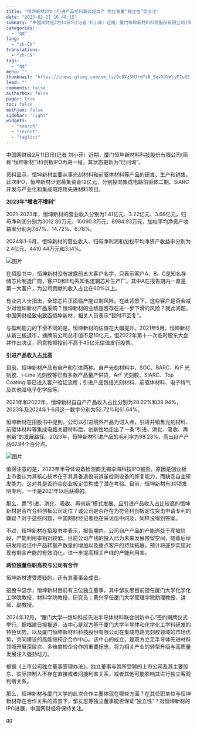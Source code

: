 ```yaml
---
title: "恒坤新材IPO：引进产品毛利率远超自产 两位独董“独立性”受关注"
date: "2025-02-11 16:40:15"
summary: "中国网财经2月11日讯(记者 刘小菲）近期，厦门恒坤新材料科技股份有限公司(简称“恒坤新材”)科..."
categories:
  - "qq"
lang:
  - "zh-CN"
translations:
  - "zh-CN"
tags:
  - "qq"
menu: ""
thumbnail: "https://inews.gtimg.com/om_ls/Oc9Xz5MJrdYsB_SqvXJbWjyFIuQSt_EB1Ir2X0jmYTobcAA_640360/0"
lead: ""
comments: false
authorbox: false
pager: true
toc: false
mathjax: false
sidebar: "right"
widgets:
  - "search"
  - "recent"
  - "taglist"
---
```


中国网财经2月11日讯(记者 刘小菲）近期，厦门恒坤新材料科技股份有限公司(简称“恒坤新材”)科创板IPO再进一程，其状态更新为“已问询”。

资料显示，恒坤新材主要从事光刻材料和前驱体材料等产品的研发、生产和销售。此次IPO，恒坤新材计划募集资金12亿元，分别投向集成电路前驱体二期、SiARC开发与产业化和集成电路用先进材料项目。

**2023年“增收不增利”**

2021-2023年，恒坤新材的营业收入分别为1.41亿元、3.22亿元、3.68亿元，归母净利润分别为3012.86万元、10090.3万元、8984.93万元，加权平均净资产收益率分别为7.67%、14.72%、6.78%。

2024年1-6月，恒坤新材的营业收入、归母净利润和加权平均净资产收益率分别为2.4亿元、4410.44万元和3.14%。

![图片](https://inews.gtimg.com/om_bt/OSTQn2Bpgth4pnrr1s-a-GU06KOFPRH93qhbkTiAOVvI8AA/641)

在招股书中，恒坤新材没有披露前五大客户名字，只表示客户A、B、C是知名存储芯片制造厂商，客户D和E均系知名逻辑芯片生产厂。其中A在报告期内一直是第一大客户，为公司贡献的收入占比在60%以上。

有业内人士指出，全球芯片正面临产能过剩风险。在此背景下，这些客户是否会减少对恒坤新材产品采购？恒坤新材的业绩是否存在进一步下滑的风险？就此问题，中国网财经致电致函恒坤新材，相关人员表示“暂时不回复”。

与盈利能力的下滑不同的是，恒坤新材的估值在大幅提升。2021年5月，恒坤新材从新三板退市，摘牌前公司总市值不足10亿元，但2022年第十一次临时股东大会并作出决议，同意按照投前不高于45亿元估值发行股票。

**引进产品收入占比高**

目前，恒坤新材产品有自产和引进两种。自产光刻材料中，SOC、BARC、KrF 光刻胶、i-Line 光刻胶等已有多款产品量产供货，ArF 光刻胶、SiARC、Top Coating 等已进入客户验证流程；引进产品包括光刻材料、前驱体材料、电子特气及其他湿电子化学品等。

2021年和2022年，恒坤新材自自产产品收入占比分别为28.22%和38.94%，2023年及2024年1-6月这一数字分别为52.72%和61.64%。

恒坤新材在招股书中提到，公司以引进境外产品为切入点，引进并销售光刻材料、前驱体材料等集成电路关键材料后，创新性地走出了一条“引进、消化、吸收、再创新”的发展路径。2023年，恒坤新材引进产品的毛利率为98.23%，高出自产产品67.94个百分点。

![图片](https://inews.gtimg.com/om_bt/OIR3cFPEAr2m6aCEqpC57x751qOsvpqL8KKYqC8eSr1A0AA/641)

值得注意的是，2023年半导体设备检测商无锡卓海科技IPO被否，原因是创业板上市委认为其核心技术在于其具备退役前道量检测设备的修复能力，而缺乏自主研发能力，这对其是否符合创业板定位构成了潜在考验。目前，恒坤新材有30项发明专利，一半是2021年以后获得的。

那么，靠“引进、消化、吸收、再创新”模式发展、且引进产品收入占比较高的恒坤新材是否符合科创板公司定位？该公司是否存在为符合科创板定位突击申请专利的嫌疑？对于这些问题，中国网财经记者也在采访函中问及，同样没得到答案。

不过，恒坤新材在招股书中表示，报告期内，公司自产产品的产能尚处于爬坡阶段，产能利用率相对较低。目前公司产线的投入已为未来发展预留空间，随着后续研发和验证中产品转量产数量的增加以及重点客户的持续拓展，预计将逐步实现对现有剩余产能的有效消化，进一步提高相关产线的产能利用率。

**两位独董任职高校与公司有合作**

恒坤新材遭受质疑的，还有其董事会成员。

招股书显示，恒坤新材目前有三位独立董事，其中邹友思目前担任厦门大学化学化工学院教授，材料学院教授、研究员；黄兴孪任厦门大学管理学院助理教授、讲师、副教授。

2024年12月，“厦门大学—恒坤科技先进半导体材料联合创新中心”签约揭牌仪式举行。据福建日报报道，该中心是双方基于厦门大学半导体和化学化工学科研发的特色优势，以及厦门恒坤新材料科技股份有限公司在集成电路光刻胶领域的市场优势，共同建设的高能级校企合作中心。该中心的成立，是双方立足半导体先进材料领域开展深层次、多维度校企合作的重要标志，将为相关产业的转型升级与高质量发展注入强劲动力。

根据《上市公司独立董事管理办法》，独立董事与其所受聘的上市公司及其主要股东、实际控制人不存在直接或者间接利害关系，或者其他可能影响其进行独立客观判断关系。

那么，恒坤新材与厦门大学的此次合作主要体现在哪些方面？在其任职单位与恒坤新材存在合作关系的背景下，邹友思等独立董事能否保证“独立性”？对恒坤新材的IPO进展，中国网财经将保持关注。

[qq](https://new.qq.com/rain/a/20250211A0672600)
